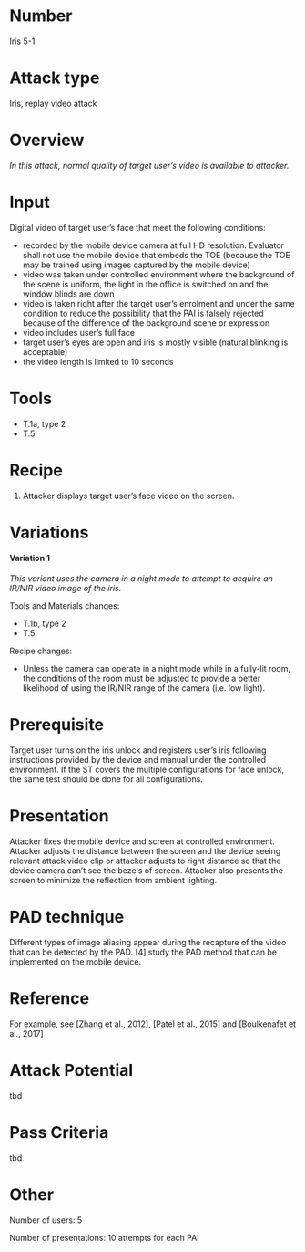 Number
=======
Iris 5-1

Attack type
===========
Iris, replay video attack

Overview
========
_In this attack, normal quality of target user’s video is available to attacker._

Input
======
Digital video of target user’s face that meet the following conditions:
- recorded by the mobile device camera at full HD resolution. Evaluator shall not use the mobile device that embeds the TOE (because the TOE may be trained using images captured by the mobile device)
- video was taken under controlled environment where the background of the scene is uniform, the light in the office is switched on and the window blinds are down
- video is taken right after the target user’s enrolment and under the same condition to reduce the possibility that the PAI is falsely rejected because of the difference of the background scene or expression
- video includes user’s full face
- target user’s eyes are open and iris is mostly visible (natural blinking is acceptable)
- the video length is limited to 10 seconds

Tools
=====
- T.1a, type 2
- T.5

Recipe
======
1) Attacker displays target user’s face video on the screen.

Variations
==========
#### Variation 1
_This variant uses the camera in a night mode to attempt to acquire an IR/NIR video image of the iris._

Tools and Materials changes:
- T.1b, type 2
- T.5

Recipe changes:
- Unless the camera can operate in a night mode while in a fully-lit room, the conditions of the room must be adjusted to provide a better likelihood of using the IR/NIR range of the camera (i.e. low light).

Prerequisite
============
Target user turns on the iris unlock and registers user’s iris following instructions provided by the device and manual under the controlled environment.
If the ST covers the multiple configurations for face unlock, the same test should be done for all configurations.

Presentation
============
Attacker fixes the mobile device and screen at controlled environment. Attacker adjusts the distance between the screen and the device seeing relevant attack video clip or attacker adjusts to right distance so that the device camera can’t see the bezels of screen. Attacker also presents the screen to minimize the reflection from ambient lighting.

PAD technique
=============
Different types of image aliasing appear during the recapture of the video that can be detected by the PAD. [4] study the PAD method that can be implemented on the mobile device.

Reference
=========
For example, see [Zhang et al., 2012], [Patel et al., 2015] and [Boulkenafet et al., 2017]

Attack Potential
================
tbd

Pass Criteria
=============
tbd

Other
=====
Number of users: 5

Number of presentations: 10 attempts for each PAI
